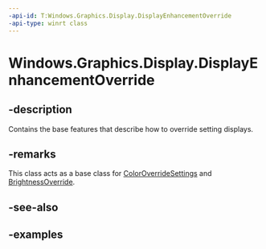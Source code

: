 ```yaml
---
-api-id: T:Windows.Graphics.Display.DisplayEnhancementOverride
-api-type: winrt class
---
```


<!-- Class syntax.
public class DisplayEnhancementOverride 
-->

# Windows.Graphics.Display.DisplayEnhancementOverride



## -description

Contains the base features that describe how to override setting displays.

## -remarks

This class acts as a base class for [ColorOverrideSettings](coloroverridesettings.md) and [BrightnessOverride](brightnessoverride.md).

## -see-also

## -examples


